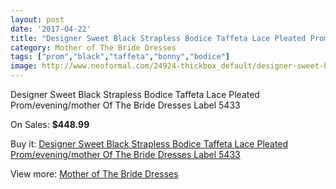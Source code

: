 ```yaml
---
layout: post
date: '2017-04-22'
title: "Designer Sweet Black Strapless Bodice Taffeta Lace Pleated Prom/evening/mother Of The Bride Dresses Label 5433"
category: Mother of The Bride Dresses
tags: ["prom","black","taffeta","bonny","bodice"]
image: http://www.neoformal.com/24924-thickbox_default/designer-sweet-black-strapless-bodice-taffeta-lace-pleated-prom-evening-mother-of-the-bride-dresses-label-5433.jpg
---
```

Designer Sweet Black Strapless Bodice Taffeta Lace Pleated Prom/evening/mother Of The Bride Dresses Label 5433

On Sales: **$448.99**
<a href="https://www.neoformal.com/en/mother-of-the-bride-dresses/8488-designer-sweet-black-strapless-bodice-taffeta-lace-pleated-prom-evening-mother-of-the-bride-dresses-label-5433.html"><amp-img layout="responsive" width="600" height="600" src="//www.neoformal.com/24924-thickbox_default/designer-sweet-black-strapless-bodice-taffeta-lace-pleated-prom-evening-mother-of-the-bride-dresses-label-5433.jpg" alt="Designer Sweet Black Strapless Bodice Taffeta Lace Pleated Prom/evening/mother Of The Bride Dresses Label 5433 0" /></a>
<a href="https://www.neoformal.com/en/mother-of-the-bride-dresses/8488-designer-sweet-black-strapless-bodice-taffeta-lace-pleated-prom-evening-mother-of-the-bride-dresses-label-5433.html"><amp-img layout="responsive" width="600" height="600" src="//www.neoformal.com/24926-thickbox_default/designer-sweet-black-strapless-bodice-taffeta-lace-pleated-prom-evening-mother-of-the-bride-dresses-label-5433.jpg" alt="Designer Sweet Black Strapless Bodice Taffeta Lace Pleated Prom/evening/mother Of The Bride Dresses Label 5433 1" /></a>
<a href="https://www.neoformal.com/en/mother-of-the-bride-dresses/8488-designer-sweet-black-strapless-bodice-taffeta-lace-pleated-prom-evening-mother-of-the-bride-dresses-label-5433.html"><amp-img layout="responsive" width="600" height="600" src="//www.neoformal.com/24925-thickbox_default/designer-sweet-black-strapless-bodice-taffeta-lace-pleated-prom-evening-mother-of-the-bride-dresses-label-5433.jpg" alt="Designer Sweet Black Strapless Bodice Taffeta Lace Pleated Prom/evening/mother Of The Bride Dresses Label 5433 2" /></a>

Buy it: [Designer Sweet Black Strapless Bodice Taffeta Lace Pleated Prom/evening/mother Of The Bride Dresses Label 5433](https://www.neoformal.com/en/mother-of-the-bride-dresses/8488-designer-sweet-black-strapless-bodice-taffeta-lace-pleated-prom-evening-mother-of-the-bride-dresses-label-5433.html "Designer Sweet Black Strapless Bodice Taffeta Lace Pleated Prom/evening/mother Of The Bride Dresses Label 5433")

View more: [Mother of The Bride Dresses](https://www.neoformal.com/en/135-mother-of-the-bride-dresses "Mother of The Bride Dresses")